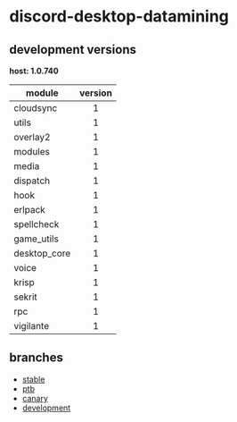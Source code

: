 # discord-desktop-datamining

## development versions

**host: 1.0.740**

| module | version |
| ------ | :-----: |
| cloudsync | 1 |
| utils | 1 |
| overlay2 | 1 |
| modules | 1 |
| media | 1 |
| dispatch | 1 |
| hook | 1 |
| erlpack | 1 |
| spellcheck | 1 |
| game_utils | 1 |
| desktop_core | 1 |
| voice | 1 |
| krisp | 1 |
| sekrit | 1 |
| rpc | 1 |
| vigilante | 1 |

## branches

- [stable](https://github.com/OpenAsar/discord-desktop-datamining/tree/stable)
- [ptb](https://github.com/OpenAsar/discord-desktop-datamining/tree/ptb)
- [canary](https://github.com/OpenAsar/discord-desktop-datamining/tree/canary)
- [development](https://github.com/OpenAsar/discord-desktop-datamining/tree/development)